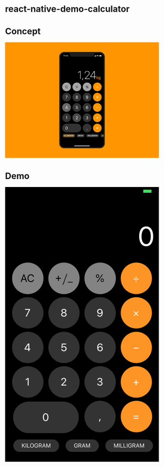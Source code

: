 # react-native-demo-calculator

# Concept

![](https://github.com/chinhphamnhu/react-native-demo-calculator/raw/master/assets/concept.gif)

# Demo

![](https://github.com/chinhphamnhu/react-native-demo-calculator/raw/master/assets/demo.png)
